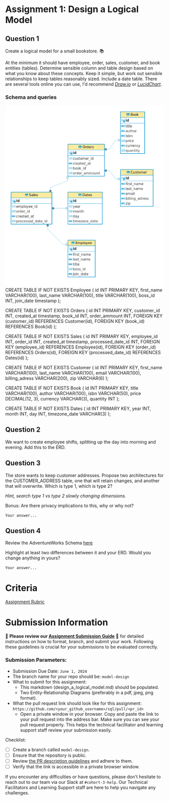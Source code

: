 # Assignment 1: Design a Logical Model

## Question 1
Create a logical model for a small bookstore. 📚

At the minimum it should have employee, order, sales, customer, and book entities (tables). Determine sensible column and table design based on what you know about these concepts. Keep it simple, but work out sensible relationships to keep tables reasonably sized. Include a date table. There are several tools online you can use, I'd recommend [_Draw.io_](https://www.drawio.com/) or [_LucidChart_](https://www.lucidchart.com/pages/).

### Schema and queries
![EDR1.png](./EDR1.png)
CREATE TABLE IF NOT EXISTS Employee (
    id INT PRIMARY KEY,
    first_name VARCHAR(100),
    last_name VARCHAR(100),
    title VARCHAR(100),
    boss_id INT,
    join_date timestamp
);

CREATE TABLE IF NOT EXISTS Orders (
   id INT PRIMARY KEY,
   customer_id INT,
   created_at timestamp,
   book_id INT,
   order_ammount INT,
   FOREIGN KEY (customer_id) REFERENCES Customer(id),
   FOREIGN KEY (book_id) REFERENCES Book(id)
);

CREATE TABLE IF NOT EXISTS Sales (
    id INT PRIMARY KEY,
    employee_id INT,
    order_id INT,
    created_at timestamp,
    processed_date_id INT,
    FOREIGN KEY (employee_id) REFERENCES Employee(id),
    FOREIGN KEY (order_id) REFERENCES Orders(id),
    FOREIGN KEY (processed_date_id) REFERENCES Dates(id)
);

CREATE TABLE IF NOT EXISTS Customer (
    id INT PRIMARY KEY,
    first_name VARCHAR(100),
	last_name VARCHAR(100),
    email VARCHAR(100),
    billing_adress VARCHAR(200),
    zip VARCHAR(6)
);

CREATE TABLE IF NOT EXISTS Book (
    id INT PRIMARY KEY,
    title VARCHAR(100),
    author VARCHAR(100),
    isbn VARCHAR(50),
    price DECIMAL(12, 3),
    currency VARCHAR(3),
    quantity INT
);

CREATE TABLE IF NOT EXISTS Dates (
   id INT PRIMARY KEY,
   year INT,
   month INT,
   day INT,
   timezone_date VARCHAR(3)
);

## Question 2
We want to create employee shifts, splitting up the day into morning and evening. Add this to the ERD.

## Question 3
The store wants to keep customer addresses. Propose two architectures for the CUSTOMER_ADDRESS table, one that will retain changes, and another that will overwrite. Which is type 1, which is type 2?

_Hint, search type 1 vs type 2 slowly changing dimensions._

Bonus: Are there privacy implications to this, why or why not?
```
Your answer...
```

## Question 4
Review the AdventureWorks Schema [here](https://i.stack.imgur.com/LMu4W.gif)

Highlight at least two differences between it and your ERD. Would you change anything in yours?
```
Your answer...
```

# Criteria

[Assignment Rubric](./assignment_rubric.md)

# Submission Information

🚨 **Please review our [Assignment Submission Guide](https://github.com/UofT-DSI/onboarding/blob/main/onboarding_documents/submissions.md)** 🚨 for detailed instructions on how to format, branch, and submit your work. Following these guidelines is crucial for your submissions to be evaluated correctly.

### Submission Parameters:
* Submission Due Date: `June 1, 2024`
* The branch name for your repo should be: `model-design`
* What to submit for this assignment:
    * This markdown (design_a_logical_model.md) should be populated.
    * Two Entity-Relationship Diagrams (preferably in a pdf, jpeg, png format).
* What the pull request link should look like for this assignment: `https://github.com/<your_github_username>/sql/pull/<pr_id>`
    * Open a private window in your browser. Copy and paste the link to your pull request into the address bar. Make sure you can see your pull request properly. This helps the technical facilitator and learning support staff review your submission easily.

Checklist:
- [ ] Create a branch called `model-design`.
- [ ] Ensure that the repository is public.
- [ ] Review [the PR description guidelines](https://github.com/UofT-DSI/onboarding/blob/main/onboarding_documents/submissions.md#guidelines-for-pull-request-descriptions) and adhere to them.
- [ ] Verify that the link is accessible in a private browser window.

If you encounter any difficulties or have questions, please don't hesitate to reach out to our team via our Slack at `#cohort-3-help`. Our Technical Facilitators and Learning Support staff are here to help you navigate any challenges.
